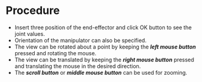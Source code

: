 # Procedure
- Insert three position of the end-effector and click OK button to see the joint values.
- Orientation of the manipulator can also be specified.
- The view can be rotated about a point by keeping the ***left mouse button*** pressed and rotating the mouse.
- The view can be translated by keeping the ***right mouse button*** pressed and translating the mouse in the desired direction.
- The ***scroll button*** or ***middle mouse button*** can be used for zooming.